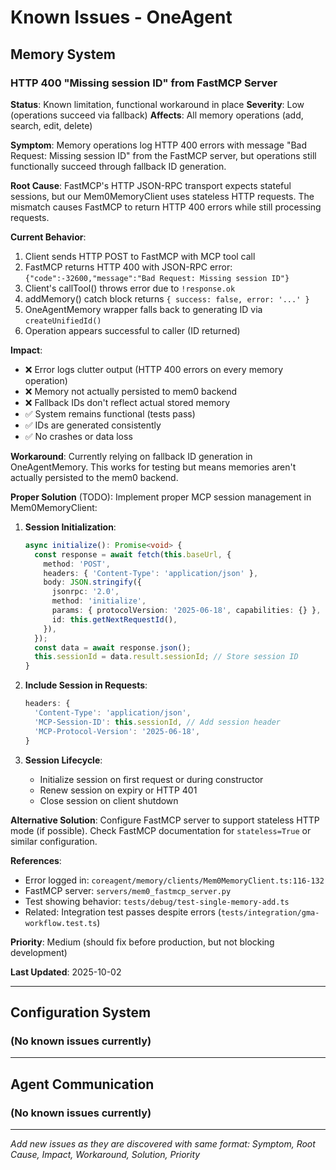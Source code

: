 ﻿# Known Issues - OneAgent

## Memory System

### HTTP 400 "Missing session ID" from FastMCP Server

**Status**: Known limitation, functional workaround in place
**Severity**: Low (operations succeed via fallback)
**Affects**: All memory operations (add, search, edit, delete)

**Symptom**:
Memory operations log HTTP 400 errors with message "Bad Request: Missing session ID" from the FastMCP server, but operations still functionally succeed through fallback ID generation.

**Root Cause**:
FastMCP's HTTP JSON-RPC transport expects stateful sessions, but our Mem0MemoryClient uses stateless HTTP requests. The mismatch causes FastMCP to return HTTP 400 errors while still processing requests.

**Current Behavior**:
1. Client sends HTTP POST to FastMCP with MCP tool call
2. FastMCP returns HTTP 400 with JSON-RPC error: `{"code":-32600,"message":"Bad Request: Missing session ID"}`
3. Client's callTool() throws error due to `!response.ok`
4. addMemory() catch block returns `{ success: false, error: '...' }`
5. OneAgentMemory wrapper falls back to generating ID via `createUnifiedId()`
6. Operation appears successful to caller (ID returned)

**Impact**:
- ❌ Error logs clutter output (HTTP 400 errors on every memory operation)
- ❌ Memory not actually persisted to mem0 backend
- ❌ Fallback IDs don't reflect actual stored memory
- ✅ System remains functional (tests pass)
- ✅ IDs are generated consistently
- ✅ No crashes or data loss

**Workaround**:
Currently relying on fallback ID generation in OneAgentMemory. This works for testing but means memories aren't actually persisted to the mem0 backend.

**Proper Solution** (TODO):
Implement proper MCP session management in Mem0MemoryClient:

1. **Session Initialization**:
   ```typescript
   async initialize(): Promise<void> {
     const response = await fetch(this.baseUrl, {
       method: 'POST',
       headers: { 'Content-Type': 'application/json' },
       body: JSON.stringify({
         jsonrpc: '2.0',
         method: 'initialize',
         params: { protocolVersion: '2025-06-18', capabilities: {} },
         id: this.getNextRequestId(),
       }),
     });
     const data = await response.json();
     this.sessionId = data.result.sessionId; // Store session ID
   }
   ```

2. **Include Session in Requests**:
   ```typescript
   headers: {
     'Content-Type': 'application/json',
     'MCP-Session-ID': this.sessionId, // Add session header
     'MCP-Protocol-Version': '2025-06-18',
   }
   ```

3. **Session Lifecycle**:
   - Initialize session on first request or during constructor
   - Renew session on expiry or HTTP 401
   - Close session on client shutdown

**Alternative Solution**:
Configure FastMCP server to support stateless HTTP mode (if possible). Check FastMCP documentation for `stateless=True` or similar configuration.

**References**:
- Error logged in: `coreagent/memory/clients/Mem0MemoryClient.ts:116-132`
- FastMCP server: `servers/mem0_fastmcp_server.py`
- Test showing behavior: `tests/debug/test-single-memory-add.ts`
- Related: Integration test passes despite errors (`tests/integration/gma-workflow.test.ts`)

**Priority**: Medium (should fix before production, but not blocking development)

**Last Updated**: 2025-10-02

---

## Configuration System

### (No known issues currently)

---

## Agent Communication

### (No known issues currently)

---

*Add new issues as they are discovered with same format: Symptom, Root Cause, Impact, Workaround, Solution, Priority*
